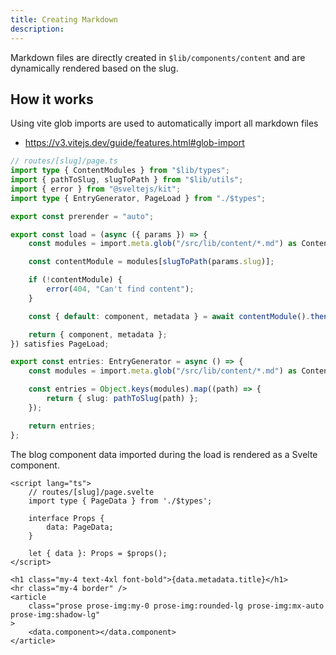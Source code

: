 ```yaml
---
title: Creating Markdown
description:
---
```

Markdown files are directly created in `$lib/components/content` and are dynamically rendered based on the slug.

## How it works
Using vite glob imports are used to automatically import all markdown files
- https://v3.vitejs.dev/guide/features.html#glob-import

```ts
// routes/[slug]/page.ts
import type { ContentModules } from "$lib/types";
import { pathToSlug, slugToPath } from "$lib/utils";
import { error } from "@sveltejs/kit";
import type { EntryGenerator, PageLoad } from "./$types";

export const prerender = "auto";

export const load = (async ({ params }) => {
	const modules = import.meta.glob("/src/lib/content/*.md") as ContentModules;

	const contentModule = modules[slugToPath(params.slug)];

	if (!contentModule) {
		error(404, "Can't find content");
	}

	const { default: component, metadata } = await contentModule().then();

	return { component, metadata };
}) satisfies PageLoad;

export const entries: EntryGenerator = async () => {
	const modules = import.meta.glob("/src/lib/content/*.md") as ContentModules;

	const entries = Object.keys(modules).map((path) => {
		return { slug: pathToSlug(path) };
	});

	return entries;
};
```

The blog component data imported during the load is rendered as a Svelte component.
```svelte
<script lang="ts">
	// routes/[slug]/page.svelte
	import type { PageData } from './$types';

	interface Props {
		data: PageData;
	}

	let { data }: Props = $props();
</script>

<h1 class="my-4 text-4xl font-bold">{data.metadata.title}</h1>
<hr class="my-4 border" />
<article
	class="prose prose-img:my-0 prose-img:rounded-lg prose-img:mx-auto prose-img:shadow-lg"
>
	<data.component></data.component>
</article>
```